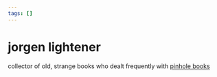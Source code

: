 ```yaml
---
tags: []
---
```

# jorgen lightener   
   
collector of old, strange books who dealt frequently with [pinhole books](../Organizations/pinhole%20books.md)